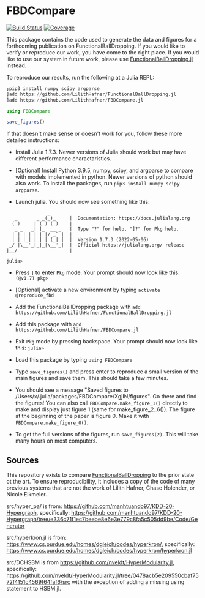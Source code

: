 # FBDCompare

[![Build Status](https://github.com/LilithHafner/FBDCompare.jl/actions/workflows/CI.yml/badge.svg?branch=main)](https://github.com/LilithHafner/FBDCompare.jl/actions/workflows/CI.yml?query=branch%3Amain)
[![Coverage](https://codecov.io/gh/LilithHafner/FBDCompare.jl/branch/main/graph/badge.svg)](https://codecov.io/gh/LilithHafner/FBDCompare.jl)

This package contains the code used to generate the data and figures for a forthcoming publication on FunctionalBallDropping. If you would like to verify or reproduce our work, you have come to the right place. If you would like to use our system in future work, please use [FunctionalBallDropping.jl](https://github.com/LilithHafner/FunctionalBallDropping.jl) instead.

To reproduce our results, run the following at a Julia REPL:

```jl
;pip3 install numpy scipy argparse
]add https://github.com/LilithHafner/FunctionalBallDropping.jl
]add https://github.com/LilithHafner/FBDCompare.jl

using FBDCompare

save_figures()
```

If that doesn't make sense or doesn't work for you, follow these more detailed instructions:

- Install Julia 1.7.3. Newer versions of Julia should work but may have different performance charactaristics.

- [Optional] Install Python 3.9.5, numpy, scipy, and argparse to compare with models implemented in python. Newer versions of python should also work. To install the packages, run `pip3 install numpy scipy argparse`.

- Launch julia. You should now see something like this:

```
               _
   _       _ _(_)_     |  Documentation: https://docs.julialang.org
  (_)     | (_) (_)    |
   _ _   _| |_  __ _   |  Type "?" for help, "]?" for Pkg help.
  | | | | | | |/ _` |  |
  | | |_| | | | (_| |  |  Version 1.7.3 (2022-05-06)
 _/ |\__'_|_|_|\__'_|  |  Official https://julialang.org/ release
|__/                   |

julia>
```

- Press `]` to enter `Pkg` mode. Your prompt should now look like this: `(@v1.7) pkg> `

- [Optional] activate a new environment by typing `activate @reproduce_fbd`

- Add the FunctionalBallDropping package with `add https://github.com/LilithHafner/FunctionalBallDropping.jl`

- Add this package with `add https://github.com/LilithHafner/FBDCompare.jl`

- Exit `Pkg` mode by pressing backspace. Your prompt should now look like this: `julia> `

- Load this package by typing `using FBDCompare`

- Type `save_figures()` and press enter to reproduce a small version of the main figures and save them. This should take a few minutes.

- You should see a message "Saved figures to /Users/x/.julia/packages/FBDCompare/XgjIN/figures". Go there and find the figures! You can also call `FBDCompare.make_figure_1()` directly to make and display just figure 1 (same for make_figure_2..6()). The figure at the beginning of the paper is figure 0. Make it with `FBDCompare.make_figure_0()`.

- To get the full versions of the figures, run `save_figures(2)`. This will take many hours on most computers.

## Sources

This repository exists to compare [FunctionalBallDropping](https://github.com/LilithHafner/FunctionalBallDropping.jl) to the prior state ot the art. To ensure reproducibility, it includes a copy of the code of many previous systems that are not the work of Lilith Hafner, Chase Holender, or Nicole Eikmeier.

src/hyper_pa/ is from: https://github.com/manhtuando97/KDD-20-Hypergraph,
specifically: https://github.com/manhtuando97/KDD-20-Hypergraph/tree/e336c71f1ec7beebe8e6e3e779c8fa5c505dd9be/Code/Generator

src/hyperkron.jl is from: https://www.cs.purdue.edu/homes/dgleich/codes/hyperkron/,
specifically: https://www.cs.purdue.edu/homes/dgleich/codes/hyperkron/hyperkron.jl

src/DCHSBM is from https://github.com/nveldt/HyperModularity.jl,
specifically: https://github.com/nveldt/HyperModularity.jl/tree/0478acb5e209550cbaf7572f4151c4569f64faf6/src with the exception of adding a missing using statement to HSBM.jl.
